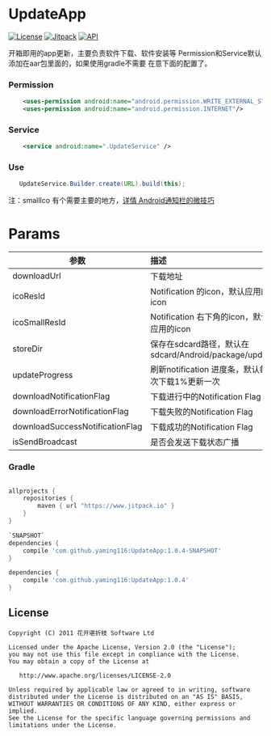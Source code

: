 UpdateApp
===

[![License](https://img.shields.io/badge/license-Apache%202.0-blue.svg)](https://github.com/yaming116/UpdateApp/blob/master/LICENSE)
[![Jitpack](https://www.jitpack.io/v/yaming116/UpdateApp.svg)](https://www.jitpack.io/#yaming116/UpdateApp)
[![API](https://img.shields.io/badge/API-14%2B-brightgreen.svg?style=flat)](https://android-arsenal.com/api?level=14)


开箱即用的app更新，主要负责软件下载、软件安装等 Permission和Service默认添加在aar包里面的，如果使用gradle不需要
在意下面的配置了。

### Permission

```xml
    <uses-permission android:name="android.permission.WRITE_EXTERNAL_STORAGE" />
    <uses-permission android:name="android.permission.INTERNET"/>
```

### Service

```xml
    <service android:name=".UpdateService" />
```

### Use

```java
   UpdateService.Builder.create(URL).build(this);
```


注：smallIco 有个需要主要的地方，[详情 Android通知栏的微技巧](http://mp.weixin.qq.com/s?__biz=MzA5MzI3NjE2MA==&mid=2650235923&idx=1&sn=af1fc1a6b60282732d94b0e7a354488f&scene=1&srcid=0517c0t12GnMgc5tWAkEMHNs#)


# Params

|参数|描述|
|----|:---|
|downloadUrl|下载地址|
|icoResId|Notification 的icon，默认应用的icon|
|icoSmallResId|Notification 右下角的icon，默认应用的icon|
|storeDir|保存在sdcard路径，默认在sdcard/Android/package/update|
|updateProgress| 刷新notification 进度条，默认每次下载1%更新一次|
|downloadNotificationFlag|下载进行中的Notification Flag|
|downloadErrorNotificationFlag|下载失败的Notification Flag|
|downloadSuccessNotificationFlag|下载成功的Notification Flag|
|isSendBroadcast|是否会发送下载状态广播|

### Gradle

```groovy

allprojects {
    repositories {
        maven { url "https://www.jitpack.io" }
    }
}

`SNAPSHOT`
dependencies {
    compile 'com.github.yaming116:UpdateApp:1.0.4-SNAPSHOT'
}

dependencies {
    compile 'com.github.yaming116:UpdateApp:1.0.4'
}
```

License
-------

    Copyright (C) 2011 花开堪折枝 Software Ltd

    Licensed under the Apache License, Version 2.0 (the "License");
    you may not use this file except in compliance with the License.
    You may obtain a copy of the License at

       http://www.apache.org/licenses/LICENSE-2.0

    Unless required by applicable law or agreed to in writing, software
    distributed under the License is distributed on an "AS IS" BASIS,
    WITHOUT WARRANTIES OR CONDITIONS OF ANY KIND, either express or implied.
    See the License for the specific language governing permissions and
    limitations under the License.
